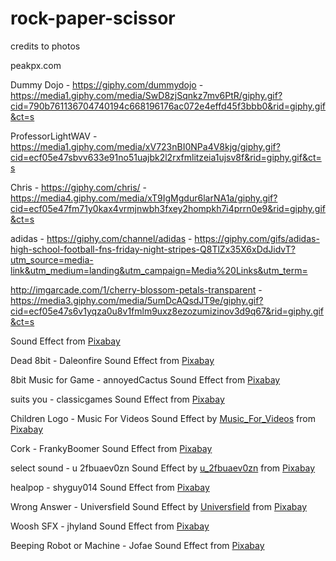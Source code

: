 # rock-paper-scissor

credits to photos

peakpx.com

Dummy Dojo - https://giphy.com/dummydojo - https://media1.giphy.com/media/SwD8zjSqnkz7mv6PtR/giphy.gif?cid=790b761136704740194c668196176ac072e4effd45f3bbb0&rid=giphy.gif&ct=s


ProfessorLightWAV - https://media1.giphy.com/media/xV723nBI0NPa4V8kjg/giphy.gif?cid=ecf05e47sbvv633e91no51uajbk2l2rxfmlitzeia1ujsv8f&rid=giphy.gif&ct=s

Chris - https://giphy.com/chris/ - https://media4.giphy.com/media/xT9IgMgdur6larNA1a/giphy.gif?cid=ecf05e47fm71y0kax4vrmjnwbh3fxey2hompkh7i4prrn0e9&rid=giphy.gif&ct=s

adidas - https://giphy.com/channel/adidas - https://giphy.com/gifs/adidas-high-school-football-fns-friday-night-stripes-Q8TlZx35X6xDdJidvT?utm_source=media-link&utm_medium=landing&utm_campaign=Media%20Links&utm_term=


http://imgarcade.com/1/cherry-blossom-petals-transparent -
https://media3.giphy.com/media/5umDcAQsdJT9e/giphy.gif?cid=ecf05e47s6v1yqza0u8v1fmlm9uxz8ezozumizinov3d9q67&rid=giphy.gif&ct=s



Sound Effect from <a href="https://pixabay.com/sound-effects/?utm_source=link-attribution&amp;utm_medium=referral&amp;utm_campaign=music&amp;utm_content=17882">Pixabay</a>


Dead 8bit - Daleonfire
Sound Effect from <a href="https://pixabay.com/?utm_source=link-attribution&amp;utm_medium=referral&amp;utm_campaign=music&amp;utm_content=41400">Pixabay</a>


8bit Music for Game - annoyedCactus
Sound Effect from <a href="https://pixabay.com/?utm_source=link-attribution&amp;utm_medium=referral&amp;utm_campaign=music&amp;utm_content=68698">Pixabay</a>


suits you - classicgames
Sound Effect from <a href="https://pixabay.com/?utm_source=link-attribution&amp;utm_medium=referral&amp;utm_campaign=music&amp;utm_content=69233">Pixabay</a>

Children Logo - Music For Videos
Sound Effect by <a href="https://pixabay.com/users/music_for_videos-26992513/?utm_source=link-attribution&amp;utm_medium=referral&amp;utm_campaign=music&amp;utm_content=116101">Music_For_Videos</a> from <a href="https://pixabay.com//?utm_source=link-attribution&amp;utm_medium=referral&amp;utm_campaign=music&amp;utm_content=116101">Pixabay</a>

Cork - FrankyBoomer
Sound Effect from <a href="https://pixabay.com/?utm_source=link-attribution&amp;utm_medium=referral&amp;utm_campaign=music&amp;utm_content=85200">Pixabay</a>


select sound - u 2fbuaev0zn
Sound Effect by <a href="https://pixabay.com/users/u_2fbuaev0zn-30247713/?utm_source=link-attribution&amp;utm_medium=referral&amp;utm_campaign=music&amp;utm_content=121244">u_2fbuaev0zn</a> from <a href="https://pixabay.com//?utm_source=link-attribution&amp;utm_medium=referral&amp;utm_campaign=music&amp;utm_content=121244">Pixabay</a>


healpop - shyguy014
Sound Effect from <a href="https://pixabay.com/?utm_source=link-attribution&amp;utm_medium=referral&amp;utm_campaign=music&amp;utm_content=46004">Pixabay</a>

Wrong Answer - Universfield
Sound Effect by <a href="https://pixabay.com/users/universfield-28281460/?utm_source=link-attribution&amp;utm_medium=referral&amp;utm_campaign=music&amp;utm_content=126515">Universfield</a> from <a href="https://pixabay.com/sound-effects//?utm_source=link-attribution&amp;utm_medium=referral&amp;utm_campaign=music&amp;utm_content=126515">Pixabay</a>

Woosh SFX - jhyland
Sound Effect from <a href="https://pixabay.com/?utm_source=link-attribution&amp;utm_medium=referral&amp;utm_campaign=music&amp;utm_content=95844">Pixabay</a>


Beeping Robot or Machine - Jofae
Sound Effect from <a href="https://pixabay.com/sound-effects/?utm_source=link-attribution&amp;utm_medium=referral&amp;utm_campaign=music&amp;utm_content=102595">Pixabay</a>